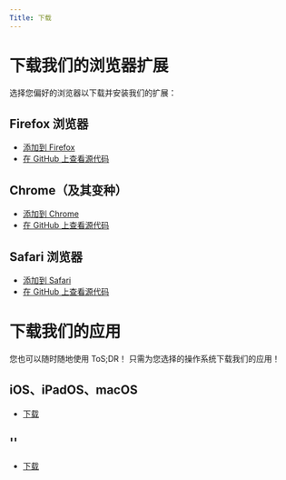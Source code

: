 ```yaml
---
Title: 下载
---
```


# 下载我们的浏览器扩展

选择您偏好的浏览器以下载并安装我们的扩展：

## Firefox 浏览器

- [添加到 Firefox](https://addons.mozilla.org/firefox/downloads/latest/terms-of-service-didnt-read/addon-latest.xpi)
- [在 GitHub 上查看源代码](https://github.com/tosdr/browser-extensions)

## <b>Chrome</b>（及其变种）

- [添加到 Chrome](https://chrome.google.com/webstore/detail/hjdoplcnndgiblooccencgcggcoihigg)
- [在 GitHub 上查看源代码](https://github.com/tosdr/browser-extensions)

## Safari 浏览器

- [添加到 Safari](https://apps.apple.com/en/app/tos-dr/id6470998202?l=en-GB)
- [在 GitHub 上查看源代码](https://github.com/tosdr/browser-extensions)

# 下载我们的应用

您也可以随时随地使用 ToS;DR！ 只需为您选择的操作系统下载我们的应用！

## iOS、iPadOS、macOS

- [下载](https://apps.apple.com/en/app/tos-dr/id6470998202?l=en-GB)

## ''

- [下载](https://play.google.com/store/apps/details?id=xyz.ptgms.tosdr)
